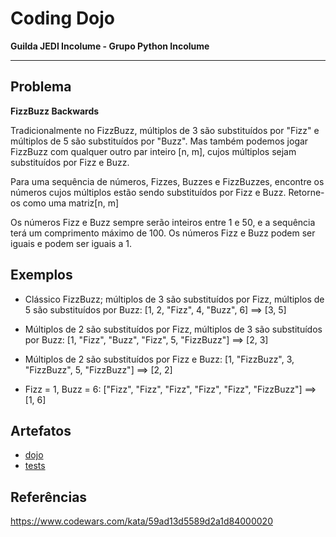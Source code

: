 # Coding Dojo

**Guilda JEDI Incolume - Grupo Python Incolume**

---

## Problema

**FizzBuzz Backwards**

Tradicionalmente no FizzBuzz, múltiplos de 3 são substituídos por "Fizz" e múltiplos de 5 são substituídos por "Buzz". Mas também podemos jogar FizzBuzz com qualquer outro par inteiro [n, m], cujos múltiplos sejam substituídos por Fizz e Buzz.

Para uma sequência de números, Fizzes, Buzzes e FizzBuzzes, encontre os números cujos múltiplos estão sendo substituídos por Fizz e Buzz. Retorne-os como uma matriz[n, m]

Os números Fizz e Buzz sempre serão inteiros entre 1 e 50, e a sequência terá um comprimento máximo de 100. Os números Fizz e Buzz podem ser iguais e podem ser iguais a 1.

## Exemplos

- Clássico FizzBuzz; múltiplos de 3 são substituídos por Fizz, múltiplos de 5 são substituídos por Buzz:
[1, 2, "Fizz", 4, "Buzz", 6]  ==>  [3, 5]

- Múltiplos de 2 são substituídos por Fizz, múltiplos de 3 são substituídos por Buzz:
[1, "Fizz", "Buzz", "Fizz", 5, "FizzBuzz"]  ==>  [2, 3]

- Múltiplos de 2 são substituídos por Fizz e Buzz:
[1, "FizzBuzz", 3, "FizzBuzz", 5, "FizzBuzz"]  ==>  [2, 2]

- Fizz = 1, Buzz = 6:
["Fizz", "Fizz", "Fizz", "Fizz", "Fizz", "FizzBuzz"]  ==>  [1, 6]

## Artefatos

- [dojo](./dojo20220909.py)
- [tests](./test_20220909.py)


## Referências

https://www.codewars.com/kata/59ad13d5589d2a1d84000020
